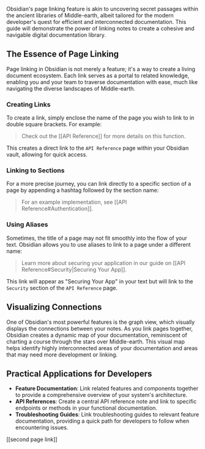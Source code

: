 Obsidian's page linking feature is akin to uncovering secret passages within the ancient libraries of Middle-earth, albeit tailored for the modern developer's quest for efficient and interconnected documentation. This guide will demonstrate the power of linking notes to create a cohesive and navigable digital documentation library.

## **The Essence of Page Linking**

Page linking in Obsidian is not merely a feature; it's a way to create a living document ecosystem. Each link serves as a portal to related knowledge, enabling you and your team to traverse documentation with ease, much like navigating the diverse landscapes of Middle-earth.

### **Creating Links**

To create a link, simply enclose the name of the page you wish to link to in double square brackets. For example:

> Check out the [[API Reference]] for more details on this function.

This creates a direct link to the `API Reference` page within your Obsidian vault, allowing for quick access.

### **Linking to Sections**

For a more precise journey, you can link directly to a specific section of a page by appending a hashtag followed by the section name:

> For an example implementation, see [[API Reference#Authentication]].

### **Using Aliases**

Sometimes, the title of a page may not fit smoothly into the flow of your text. Obsidian allows you to use aliases to link to a page under a different name:

> Learn more about securing your application in our guide on [[API Reference#Security|Securing Your App]].

This link will appear as "Securing Your App" in your text but will link to the `Security` section of the `API Reference` page.

## **Visualizing Connections**

One of Obsidian's most powerful features is the graph view, which visually displays the connections between your notes. As you link pages together, Obsidian creates a dynamic map of your documentation, reminiscent of charting a course through the stars over Middle-earth. This visual map helps identify highly interconnected areas of your documentation and areas that may need more development or linking.

## **Practical Applications for Developers**

- **Feature Documentation**: Link related features and components together to provide a comprehensive overview of your system's architecture.
- **API References**: Create a central API reference note and link to specific endpoints or methods in your functional documentation.
- **Troubleshooting Guides**: Link troubleshooting guides to relevant feature documentation, providing a quick path for developers to follow when encountering issues.

[[second page link]]